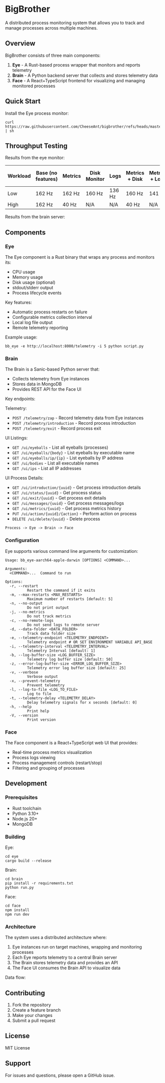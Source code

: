 # BigBrother

A distributed process monitoring system that allows you to track and manage processes across multiple machines.

## Overview

BigBrother consists of three main components:

1. **Eye** - A Rust-based process wrapper that monitors and reports telemetry
2. **Brain** - A Python backend server that collects and stores telemetry data
3. **Face** - A React+TypeScript frontend for visualizing and managing monitored processes

## Quick Start

Install the Eye process monitor:

```
curl https://raw.githubusercontent.com/CheeseAnt/bigbrother/refs/heads/master/eye/get_latest_release.sh | sh
```

## Throughput Testing
Results from the eye monitor:

| Workload | Base (no features) | Metrics | Disk Monitor | Logs | Metrics + Disk | Metrics + Logs | Metrics + Disk + Logs |
|----------|-------------------|---------|--------------|------|----------------|----------------|---------------------|
| Low      | 162 Hz      | 162 Hz | 160 Hz | 136 Hz | 160 Hz | 141 Hz | 138 Hz |
| High     | 162 Hz      | 40 Hz  | N/A         | N/A        | 40 Hz   | N/A          | N/A               |

Results from the brain server:


## Components

### Eye

The Eye component is a Rust binary that wraps any process and monitors its:

- CPU usage
- Memory usage
- Disk usage (optional)
- stdout/stderr output
- Process lifecycle events

Key features:
- Automatic process restarts on failure
- Configurable metrics collection interval
- Local log file output
- Remote telemetry reporting

Example usage:

```
bb_eye -e http://localhost:8000/telemetry -i 5 python script.py
```

### Brain

The Brain is a Sanic-based Python server that:

- Collects telemetry from Eye instances
- Stores data in MongoDB
- Provides REST API for the Face UI

Key endpoints:

Telemetry:
- `POST /telemetry/zap` - Record telemetry data from Eye instances
- `POST /telemetry/introduction` - Record process introduction
- `POST /telemetry/exit` - Record process exit

UI Listings:
- `GET /ui/eyeballs` - List all eyeballs (processes)
- `GET /ui/eyeballs/{body}` - List eyeballs by executable name
- `GET /ui/eyeballs/ip/{ip}` - List eyeballs by IP address
- `GET /ui/bodies` - List all executable names
- `GET /ui/ips` - List all IP addresses

UI Process Details:
- `GET /ui/introduction/{uuid}` - Get process introduction details
- `GET /ui/status/{uuid}` - Get process status
- `GET /ui/exit/{uuid}` - Get process exit details
- `GET /ui/messages/{uuid}` - Get process messages/logs
- `GET /ui/metrics/{uuid}` - Get process metrics history
- `PUT /ui/action/{uuid}/{action}` - Perform action on process
- `DELETE /ui/delete/{uuid}` - Delete process


```
Process -> Eye -> Brain -> Face
```

### Configuration

Eye supports various command line arguments for customization:

```
Usage: bb_eye-aarch64-apple-darwin [OPTIONS] <COMMAND>...

Arguments:
  <COMMAND>...  Command to run

Options:
  -r, --restart
          Restart the command if it exits
  -m, --max-restarts <MAX_RESTARTS>
          Maximum number of restarts [default: 5]
  -n, --no-output
          Do not print output
  -j, --no-metrics
          Do not track metrics
  -c, --no-remote-logs
          Do not send logs to remote server
  -d, --data-folder <DATA_FOLDER>
          Track data folder size
  -e, --telemetry-endpoint <TELEMETRY_ENDPOINT>
          Telemetry endpoint # OR SET ENVIRONMENT VARIABLE API_BASE
  -i, --telemetry-interval <TELEMETRY_INTERVAL>
          Telemetry Interval [default: 1]
  -b, --log-buffer-size <LOG_BUFFER_SIZE>
          Telemetry log buffer size [default: 50]
  -z, --error-log-buffer-size <ERROR_LOG_BUFFER_SIZE>
          Telemetry error log buffer size [default: 25]
  -v, --verbose
          Verbose output
  -x, --prevent-telemetry
          Prevent telemetry
  -l, --log-to-file <LOG_TO_FILE>
          Log to file
  -t, --telemetry-delay <TELEMETRY_DELAY>
          Delay telemetry signals for x seconds [default: 0]
  -h, --help
          Print help
  -V, --version
          Print version
```

### Face

The Face component is a React+TypeScript web UI that provides:

- Real-time process metrics visualization
- Process logs viewing
- Process management controls (restart/stop)
- Filtering and grouping of processes

## Development

### Prerequisites

- Rust toolchain
- Python 3.10+
- Node.js 20+
- MongoDB

### Building

Eye:
```
cd eye
cargo build --release
```

Brain:
```
cd brain
pip install -r requirements.txt
python run.py
```

Face:
```
cd face
npm install
npm run dev
```

### Architecture

The system uses a distributed architecture where:

1. Eye instances run on target machines, wrapping and monitoring processes
2. Each Eye reports telemetry to a central Brain server
3. The Brain stores telemetry data and provides an API
4. The Face UI consumes the Brain API to visualize data

Data flow:

## Contributing

1. Fork the repository
2. Create a feature branch
3. Make your changes
4. Submit a pull request

## License

MIT License

## Support

For issues and questions, please open a GitHub issue.
